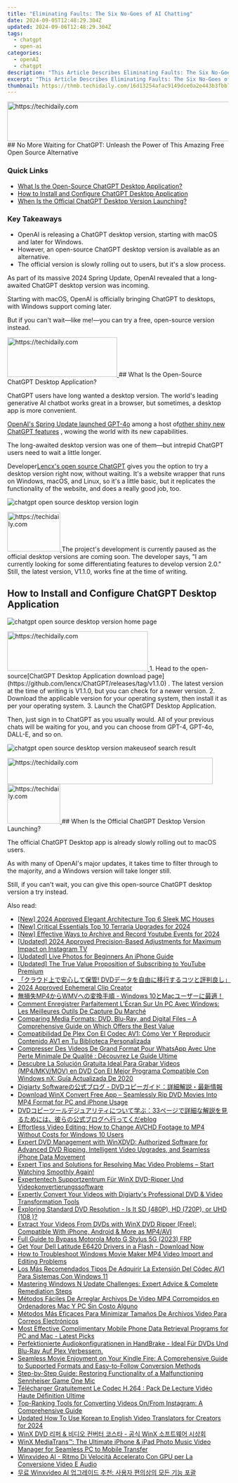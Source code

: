 ```yaml
---
title: "Eliminating Faults: The Six No-Goes of AI Chatting"
date: 2024-09-05T12:48:29.304Z
updated: 2024-09-06T12:48:29.304Z
tags:
  - chatgpt
  - open-ai
categories:
  - openAI
  - chatgpt
description: "This Article Describes Eliminating Faults: The Six No-Goes of AI Chatting"
excerpt: "This Article Describes Eliminating Faults: The Six No-Goes of AI Chatting"
thumbnail: https://thmb.techidaily.com/16d13254afac9149dce0a2e443b3fbb7f20249bb61b5f6680c7797d944c293aa.jpg
---
```


<!-- affiliate ads begin -->
<a href="https://ephamedtechinc.pxf.io/c/5597632/2120866/26400?prodsku=mars" target="_top" id="2120866">
  <img src="//a.impactradius-go.com/display-ad/26400-2120866" border="0" alt="https://techidaily.com" width="728" height="90"/>
</a>
<img height="0" width="0" src="https://ephamedtechinc.pxf.io/i/5597632/2120866/26400?prodsku=mars" style="position:absolute;visibility:hidden;" border="0" />
<!-- affiliate ads end -->
## No More Waiting for ChatGPT: Unleash the Power of This Amazing Free Open Source Alternative

### Quick Links

* [What Is the Open-Source ChatGPT Desktop Application?](https://www.makeuseof.com/cant-wait-for-the-chatgpt-desktop-app-try-this-open-source-alternative-instead/#what-is-the-open-source-chatgpt-desktop-application)
* [How to Install and Configure ChatGPT Desktop Application](https://www.makeuseof.com/cant-wait-for-the-chatgpt-desktop-app-try-this-open-source-alternative-instead/#how-to-install-and-configure-chatgpt-desktop-application)
* [When Is the Official ChatGPT Desktop Version Launching?](https://www.makeuseof.com/cant-wait-for-the-chatgpt-desktop-app-try-this-open-source-alternative-instead/#when-is-the-official-chatgpt-desktop-version-launching)

### Key Takeaways

* OpenAI is releasing a ChatGPT desktop version, starting with macOS and later for Windows.
* However, an open-source ChatGPT desktop version is available as an alternative.
* The official version is slowly rolling out to users, but it's a slow process.

 As part of its massive 2024 Spring Update, OpenAI revealed that a long-awaited ChatGPT desktop version was incoming.

 Starting with macOS, OpenAI is officially bringing ChatGPT to desktops, with Windows support coming later.

 But if you can't wait—like me!—you can try a free, open-source version instead.

<!-- affiliate ads begin -->
<a href="https://bluettius.sjv.io/c/5597632/2139107/17108" target="_top" id="2139107">
  <img src="//a.impactradius-go.com/display-ad/17108-2139107" border="0" alt="https://techidaily.com" width="250" height="90"/>
</a>
<img height="0" width="0" src="https://bluettius.sjv.io/i/5597632/2139107/17108" style="position:absolute;visibility:hidden;" border="0" />
<!-- affiliate ads end -->
## What Is the Open-Source ChatGPT Desktop Application?

 ChatGPT users have long wanted a desktop version. The world's leading generative AI chatbot works great in a browser, but sometimes, a desktop app is more convenient.

[OpenAI's Spring Update launched GPT-4o](https://www.makeuseof.com/how-gpt-4o-works-is-it-free/) among a host of[other shiny new ChatGPT features](https://www.makeuseof.com/chatgpt-new-features-spring-update/) , wowing the world with its new capabilities.

 The long-awaited desktop version was one of them—but intrepid ChatGPT users need to wait a little longer.

 Developer[Lencx's open source ChatGPT](https://github.com/lencx/ChatGPT) gives you the option to try a desktop version right now, without waiting. It's a website wrapper that runs on Windows, macOS, and Linux, so it's a little basic, but it replicates the functionality of the website, and does a really good job, too.

![chatgpt open source desktop version login](https://static1.makeuseofimages.com/wordpress/wp-content/uploads/2024/05/chatgpt-open-source-desktop-version-login.jpg)

<!-- affiliate ads begin -->
<a href="https://bluettiit.sjv.io/c/5597632/2114263/17093" target="_top" id="2114263">
  <img src="//a.impactradius-go.com/display-ad/17093-2114263" border="0" alt="https://techidaily.com" width="120" height="90"/>
</a>
<img height="0" width="0" src="https://bluettiit.sjv.io/i/5597632/2114263/17093" style="position:absolute;visibility:hidden;" border="0" />
<!-- affiliate ads end -->
 The project's development is currently paused as the official desktop versions are coming soon. The developer says, "I am currently looking for some differentiating features to develop version 2.0." Still, the latest version, V1.1.0, works fine at the time of writing.

## How to Install and Configure ChatGPT Desktop Application

![chatgpt open source desktop version home page](https://static1.makeuseofimages.com/wordpress/wp-content/uploads/2024/05/chatgpt-open-source-desktop-version-home-page.jpg)

<!-- affiliate ads begin -->
<a href="https://aligracehair.sjv.io/c/5597632/2115947/19272" target="_top" id="2115947">
  <img src="//a.impactradius-go.com/display-ad/19272-2115947" border="0" alt="https://techidaily.com" width="320" height="90"/>
</a>
<img height="0" width="0" src="https://aligracehair.sjv.io/i/5597632/2115947/19272" style="position:absolute;visibility:hidden;" border="0" />
<!-- affiliate ads end -->
1. Head to the open-source[ChatGPT Desktop Application download page](https://github.com/lencx/ChatGPT/releases/tag/v1.1.0) . The latest version at the time of writing is V1.1.0, but you can check for a newer version.
2. Download the applicable version for your operating system, then install it as per your operating system.
3. Launch the ChatGPT Desktop Application.

 Then, just sign in to ChatGPT as you usually would. All of your previous chats will be waiting for you, and you can choose from GPT-4, GPT-4o, DALL-E, and so on.

![chatgpt open source desktop version makeuseof search result](https://static1.makeuseofimages.com/wordpress/wp-content/uploads/2024/05/chatgpt-open-source-desktop-version-makeuseof-search-result.jpg)

<!-- affiliate ads begin -->
<a href="https://25home.pxf.io/c/5597632/2123480/16836" target="_top" id="2123480">
  <img src="//a.impactradius-go.com/display-ad/16836-2123480" border="0" alt="https://techidaily.com" width="468" height="60"/>
</a>
<img height="0" width="0" src="https://25home.pxf.io/i/5597632/2123480/16836" style="position:absolute;visibility:hidden;" border="0" />
<!-- affiliate ads end -->
<!-- affiliate ads begin -->
<a href="https://25home.pxf.io/c/5597632/2123466/16836" target="_top" id="2123466">
  <img src="//a.impactradius-go.com/display-ad/16836-2123466" border="0" alt="https://techidaily.com" width="120" height="90"/>
</a>
<img height="0" width="0" src="https://25home.pxf.io/i/5597632/2123466/16836" style="position:absolute;visibility:hidden;" border="0" />
<!-- affiliate ads end -->
## When Is the Official ChatGPT Desktop Version Launching?

 The official ChatGPT Desktop app is already slowly rolling out to macOS users.

 As with many of OpenAI's major updates, it takes time to filter through to the majority, and a Windows version will take longer still.

 Still, if you can't wait, you can give this open-source ChatGPT desktop version a try instead.


<ins class="adsbygoogle"
     style="display:block"
     data-ad-format="autorelaxed"
     data-ad-client="ca-pub-7571918770474297"
     data-ad-slot="1223367746"></ins>



<ins class="adsbygoogle"
     style="display:block"
     data-ad-client="ca-pub-7571918770474297"
     data-ad-slot="8358498916"
     data-ad-format="auto"
     data-full-width-responsive="true"></ins>

<span class="atpl-alsoreadstyle">Also read:</span>
<div><ul>
<li><a href="https://on-screen-recording.techidaily.com/new-2024-approved-elegant-architecture-top-6-sleek-mc-houses/"><u>[New] 2024 Approved  Elegant Architecture  Top 6 Sleek MC Houses</u></a></li>
<li><a href="https://desktop-recording.techidaily.com/new-critical-essentials-top-10-terraria-upgrades-for-2024/"><u>[New] Critical Essentials  Top 10 Terraria Upgrades for 2024</u></a></li>
<li><a href="https://screen-activity-recording.techidaily.com/new-effective-ways-to-archive-and-record-youtube-events-for-2024/"><u>[New] Effective Ways to Archive and Record Youtube Events for 2024</u></a></li>
<li><a href="https://instagram-clips.techidaily.com/updated-2024-approved-precision-based-adjustments-for-maximum-impact-on-instagram-tv/"><u>[Updated] 2024 Approved  Precision-Based Adjustments for Maximum Impact on Instagram TV</u></a></li>
<li><a href="https://extra-approaches.techidaily.com/updated-live-photos-for-beginners-an-iphone-guide/"><u>[Updated] Live Photos for Beginners  An iPhone Guide</u></a></li>
<li><a href="https://youtube-blog.techidaily.com/ed-the-true-value-proposition-of-subscribing-to-youtube-premium/"><u>[Updated] The True Value Proposition of Subscribing to YouTube Premium</u></a></li>
<li><a href="https://tech-revival.techidaily.com/1725286063209-dvd/"><u>「クラウド上で安心して保管! DVDデータを自由に移行するコツと評判良し」</u></a></li>
<li><a href="https://youtube-clips.techidaily.com/2024-approved-ephemeral-clip-creator/"><u>2024 Approved  Ephemeral Clip Creator</u></a></li>
<li><a href="https://tech-revival.techidaily.com/mp4wmv-windows-10mac/"><u>無損失MP4からWMVへの変換手順 - Windows 10とMacユーザーに最適！</u></a></li>
<li><a href="https://tech-revival.techidaily.com/comment-enregistrer-parfaitement-lecran-sur-un-pc-avec-windows-les-meilleures-outils-de-capture-du-marche/"><u>Comment Enregistrer Parfaitement L’Écran Sur Un PC Avec Windows: Les Meilleures Outils De Capture Du Marché</u></a></li>
<li><a href="https://tech-revival.techidaily.com/comparing-media-formats-dvd-blu-ray-and-digital-files-a-comprehensive-guide-on-which-offers-the-best-value/"><u>Comparing Media Formats: DVD, Blu-Ray, and Digital Files – A Comprehensive Guide on Which Offers the Best Value</u></a></li>
<li><a href="https://tech-revival.techidaily.com/compatibilidad-de-plex-con-el-codec-av1-como-ver-y-reproducir-contenido-av1-en-tu-biblioteca-personalizada/"><u>Compatibilidad De Plex Con El Codec AV1: Cómo Ver Y Reproducir Contenido AV1 en Tu Biblioteca Personalizada</u></a></li>
<li><a href="https://tech-revival.techidaily.com/compresser-des-videos-de-grand-format-pour-whatsapp-avec-une-perte-minimale-de-qualite-decouvrez-le-guide-ultime/"><u>Compresser Des Videos De Grand Format Pour WhatsApp Avec Une Perte Minimale De Qualité : Découvrez Le Guide Ultime</u></a></li>
<li><a href="https://tech-revival.techidaily.com/descubre-la-solucion-gratuita-ideal-para-grabar-videos-mp4mkvmov-en-dvd-con-el-mejor-programa-compatible-con-windows-nx-guia-actualizada-de-2020/"><u>Descubre La Solución Gratuita Ideal Para Grabar Vídeos (MP4/MKV/MOV) en DVD Con El Mejor Programa Compatible Con Windows nX: Guía Actualizada De 2020</u></a></li>
<li><a href="https://tech-revival.techidaily.com/1725289878357-digiarty-software-dvd/"><u>Digiarty Softwareの公式ブログ - DVDコピーガイド：詳細解説・最新情報</u></a></li>
<li><a href="https://tech-revival.techidaily.com/download-winx-convert-free-app-seamlessly-rip-dvd-movies-into-mp4-format-for-pc-and-iphone-usage/"><u>Download WinX Convert Free App – Seamlessly Rip DVD Movies Into MP4 Format for PC and iPhone Usage</u></a></li>
<li><a href="https://tech-revival.techidaily.com/dvd33eblog/"><u>DVDコピーツールデジュアリティについて学ぶ：33ページで詳細な解説を見るためには、彼らの公式ブログへ行ってくだeblog</u></a></li>
<li><a href="https://tech-revival.techidaily.com/effortless-video-editing-how-to-change-avchd-footage-to-mp4-without-costs-for-windows-10-users/"><u>Effortless Video Editing: How to Change AVCHD Footage to MP4 Without Costs for Windows 10 Users</u></a></li>
<li><a href="https://tech-revival.techidaily.com/expert-dvd-management-with-winxdvd-authorized-software-for-advanced-dvd-ripping-intelligent-video-upgrades-and-seamless-iphone-data-movement/"><u>Expert DVD Management with WinXDVD: Authorized Software for Advanced DVD Ripping, Intelligent Video Upgrades, and Seamless iPhone Data Movement</u></a></li>
<li><a href="https://tech-revival.techidaily.com/expert-tips-and-solutions-for-resolving-mac-video-problems-start-watching-smoothly-again/"><u>Expert Tips and Solutions for Resolving Mac Video Problems – Start Watching Smoothly Again!</u></a></li>
<li><a href="https://tech-revival.techidaily.com/expertentech-supportzentrum-fur-winx-dvd-ripper-und-videokonvertierungssoftware/"><u>Expertentech Supportzentrum Für WinX DVD-Ripper Und Videokonvertierungssoftware</u></a></li>
<li><a href="https://tech-revival.techidaily.com/expertly-convert-your-videos-with-digiartys-professional-dvd-and-video-transformation-tools/"><u>Expertly Convert Your Videos with Digiarty's Professional DVD & Video Transformation Tools</u></a></li>
<li><a href="https://tech-revival.techidaily.com/1725286458952-exploring-standard-dvd-resolution-is-it-sd-480p-hd-720p-or-uhd-108/"><u>Exploring Standard DVD Resolution - Is It SD (480P), HD (720P), or UHD (108 )?</u></a></li>
<li><a href="https://tech-revival.techidaily.com/extract-your-videos-from-dvds-with-winx-dvd-ripper-free-compatible-with-iphone-android-and-more-as-mp4avi/"><u>Extract Your Videos From DVDs with WinX DVD Ripper (Free): Compatible With iPhone, Android & More as MP4/AVI</u></a></li>
<li><a href="https://android-frp.techidaily.com/full-guide-to-bypass-motorola-moto-g-stylus-5g-2023-frp-by-drfone-android/"><u>Full Guide to Bypass Motorola Moto G Stylus 5G (2023) FRP</u></a></li>
<li><a href="https://win-dash.techidaily.com/get-your-dell-latitude-e6420-drivers-in-a-flash-download-now/"><u>Get Your Dell Latitude E6420 Drivers in a Flash - Download Now</u></a></li>
<li><a href="https://tech-revival.techidaily.com/how-to-troubleshoot-windows-movie-maker-mp4-video-import-and-editing-problems/"><u>How to Troubleshoot Windows Movie Maker MP4 Video Import and Editing Problems</u></a></li>
<li><a href="https://tech-revival.techidaily.com/los-mas-recomendados-tipos-de-adquirir-la-extension-del-codec-av1-para-sistemas-con-windows-11/"><u>Los Más Recomendados Tipos De Adquirir La Extensión Del Códec AV1 Para Sistemas Con Windows 11</u></a></li>
<li><a href="https://tech-revival.techidaily.com/mastering-windows-n-update-challenges-expert-advice-and-complete-remediation-steps/"><u>Mastering Windows N Update Challenges: Expert Advice & Complete Remediation Steps</u></a></li>
<li><a href="https://tech-revival.techidaily.com/metodos-faciles-de-arreglar-archivos-de-video-mp4-corrompidos-en-ordenadores-mac-y-pc-sin-costo-alguno/"><u>Métodos Fáciles De Arreglar Archivos De Video MP4 Corrompidos en Ordenadores Mac Y PC Sin Costo Alguno</u></a></li>
<li><a href="https://tech-revival.techidaily.com/metodos-mas-eficaces-para-minimizar-tamanos-de-archivos-video-para-correos-electronicos/"><u>Métodos Más Eficaces Para Minimizar Tamaños De Archivos Video Para Correos Electrónicos</u></a></li>
<li><a href="https://tech-revival.techidaily.com/most-effective-complimentary-mobile-phone-data-retrieval-programs-for-pc-and-mac-latest-picks/"><u>Most Effective Complimentary Mobile Phone Data Retrieval Programs for PC and Mac - Latest Picks</u></a></li>
<li><a href="https://tech-revival.techidaily.com/perfektionierte-audiokonfigurationen-in-handbrake-ideal-fur-dvds-und-blu-ray-auf-plex-verbessern/"><u>Perfektionierte Audiokonfigurationen in HandBrake - Ideal Für DVDs Und Blu-Ray Auf Plex Verbessern.</u></a></li>
<li><a href="https://tech-revival.techidaily.com/seamless-movie-enjoyment-on-your-kindle-fire-a-comprehensive-guide-to-supported-formats-and-easy-to-follow-conversion-methods/"><u>Seamless Movie Enjoyment on Your Kindle Fire: A Comprehensive Guide to Supported Formats and Easy-to-Follow Conversion Methods</u></a></li>
<li><a href="https://sound-issues.techidaily.com/step-by-step-guide-restoring-functionality-of-a-malfunctioning-sennheiser-game-one-mic/"><u>Step-by-Step Guide: Restoring Functionality of a Malfunctioning Sennheiser Game One Mic</u></a></li>
<li><a href="https://tech-revival.techidaily.com/telecharger-gratuitement-le-codec-h264-pack-de-lecture-video-haute-definition-ultime/"><u>Télécharger Gratuitement Le Codec H.264 : Pack De Lecture Vidéo Haute Définition Ultime</u></a></li>
<li><a href="https://tech-revival.techidaily.com/top-ranking-tools-for-converting-videos-onfrom-instagram-a-comprehensive-guide/"><u>Top-Ranking Tools for Converting Videos On/From Instagram: A Comprehensive Guide</u></a></li>
<li><a href="https://ai-video-translation.techidaily.com/updated-how-to-use-korean-to-english-video-translators-for-creators-for-2024/"><u>Updated How To Use Korean to English Video Translators for Creators for 2024</u></a></li>
<li><a href="https://tech-revival.techidaily.com/winx-dvd-and-winx/"><u>WinX DVD 리퍼 & 비디오 컨버터 코스타 - 공식 WinX 소프트웨어 시상회</u></a></li>
<li><a href="https://tech-revival.techidaily.com/winx-mediatrans-the-ultimate-iphone-and-ipad-photo-music-video-manager-for-seamless-pc-to-mobile-transfer/"><u>WinX MediaTrans™: The Ultimate iPhone & iPad Photo Music Video Manager for Seamless PC to Mobile Transfer</u></a></li>
<li><a href="https://tech-revival.techidaily.com/winxvideo-ai-ritmo-di-velocita-accelerato-con-gpu-per-la-conversione-video-e-audio/"><u>Winxvideo AI - Ritmo Di Velocità Accelerato Con GPU per La Conversione Video E Audio</u></a></li>
<li><a href="https://tech-revival.techidaily.com/1725288882055-winxvideo-ai/"><u>무료 Winxvideo AI 업그레이드 추천: 사용자 편의상의 모든 기능 포괄</u></a></li>
</ul></div>
